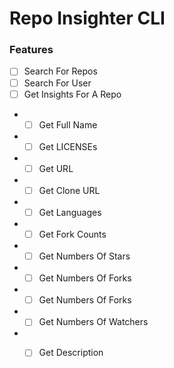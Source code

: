 # Repo Insighter CLI

### Features
- [ ] Search For Repos
- [ ] Search For User
- [ ] Get Insights For A Repo
- * [ ] Get Full Name
- * [ ] Get LICENSEs
- * [ ] Get URL
- * [ ] Get Clone URL
- * [ ] Get Languages
- * [ ] Get Fork Counts
- * [ ] Get Numbers Of Stars
- * [ ] Get Numbers Of Forks
- * [ ] Get Numbers Of Forks
- * [ ] Get Numbers Of Watchers
- * [ ] Get Description

